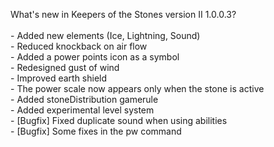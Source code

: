 What's new in Keepers of the Stones version II 1.0.0.3?<br />
<br />- Added new elements (Ice, Lightning, Sound)
<br />- Reduced knockback on air flow
<br />- Added a power points icon as a symbol
<br />- Redesigned gust of wind
<br />- Improved earth shield
<br />- The power scale now appears only when the stone is active
<br />- Added stoneDistribution gamerule
<br />- Added experimental level system
<br />- [Bugfix] Fixed duplicate sound when using abilities
<br />- [Bugfix] Some fixes in the pw command
